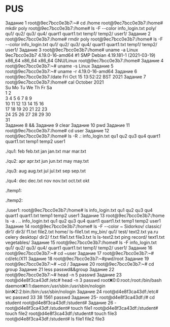 # PUS
Задание 1 root@9ec7bcc0e3b7:~# cd /home
root@9ec7bcc0e3b7:/home# mkdir poly
root@9ec7bcc0e3b7:/home# ls -F --color 
info_login.txt  poly/  qu1/  qu2/  qu3/  qu4/  quart1  quart1.txt  temp1/  temp2/  user1/
Задание 2 root@9ec7bcc0e3b7:/home# rmdir poly
root@9ec7bcc0e3b7:/home# ls -F --color
info_login.txt  qu1/  qu2/  qu3/  qu4/  quart1  quart1.txt  temp1/  temp2/  user1/
Задание 3 
root@9ec7bcc0e3b7:/home# uname -a
Linux 9ec7bcc0e3b7 4.19.0-16-amd64 #1 SMP Debian 4.19.181-1 (2021-03-19) x86_64 x86_64 x86_64 GNU/Linux
root@9ec7bcc0e3b7:/home# 
Задание 4 root@9ec7bcc0e3b7:~# uname -s
Linux
Задание 5 root@9ec7bcc0e3b7:~# uname -r
4.19.0-16-amd64
Задание 6 root@9ec7bcc0e3b7:/date
Fri Oct 15 13:52:22 BST 2021
Задание 7 root@9ec7bcc0e3b7:/home# cal
    October 2021      
Su Mo Tu We Th Fr Sa  
                1  2  
 3  4  5  6  7  8  9  
10 11 12 13 14 15 16  
17 18 19 20 21 22 23  
24 25 26 27 28 29 30  
31                    
Задание 8 &&
Задание 9 clear
Задание 10 pwd
Задание 11 root@9ec7bcc0e3b7:/home# cd user
Задание 12 root@9ec7bcc0e3b7:/home# ls -R
.:
info_login.txt  qu1  qu2  qu3  qu4  quart1  quart1.txt  temp1  temp2  user1

./qu1:
feb  feb.txt  jan  jan.txt  mar  mar.txt

./qu2:
apr  apr.txt  jun  jun.txt  may  may.txt

./qu3:
aug  aug.txt  jul  jul.txt  sep  sep.txt

./qu4:
dec  dec.txt  nov  nov.txt  oct.txt  okt

./temp1:

./temp2:

./user1:
root@9ec7bcc0e3b7:/home# ls
info_login.txt  qu1  qu2  qu3  qu4  quart1  quart1.txt  temp1  temp2  user1
Задание 13 root@9ec7bcc0e3b7:/home ls -a
.  ..  info_login.txt  qu1  qu2  qu3  qu4  quart1  quart1.txt  temp1  temp2  user1
Задание 14 root@9ec7bcc0e3b7:/home# ls -F --color ~
Sidorkov/  classic/  dir1/  dir3/  f1.txt     file2.txt  home/  ls-file1.txt  my_bin/  qu1/     test/      text2.txt    ya.ru
celery     desktop/  dir2/  f.txt  file1.txt  file3.txt  ls     ls-text2.txt  ping     record/  text1.txt  vegetables/
Задание 15 root@9ec7bcc0e3b7:/home# ls -F
info_login.txt  qu1/  qu2/  qu3/  qu4/  quart1  quart1.txt  temp1/  temp2/  user1/
Задание 16 root@9ec7bcc0e3b7:~# cd ~user
Задание 17 root@9ec7bcc0e3b7:~# cd/etc/X11
Задание 18 root@9ec7bcc0e3b7:~#pwd/root
Задание 19 root@9ec7bcc0e3b7:~# ~cd /
Задание 20 root@9ec7bcc0e3b7:~# cd group
Задание 21 less passwd&&group
Задание 22 root@9ec7bcc0e3b7:~# head -n 5 passwd
Задание 23 root@d4e8f3ca43df:/etc# head -n 3 passwd
root:x:0:0:root:/root:/bin/bash
daemon:x:1:1:daemon:/usr/sbin:/usr/sbin/nologin
bin:x:2:2:bin:/bin:/usr/sbin/nologin
Задание 24 root@d4e8f3ca43df:/etc# wc passwd
  33   38 1561 passwd
Задание 25- root@d4e8f3ca43df:/# cd student
root@d4e8f3ca43df:/student#
Задание 26 - root@d4e8f3ca43df:/student# touch file1
root@d4e8f3ca43df:/student# touch file2
root@d4e8f3ca43df:/student# touch file3
root@d4e8f3ca43df:/student# ls
file1  file2  file3

